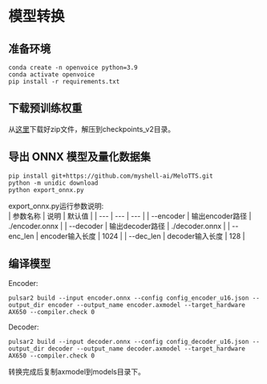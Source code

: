 # 模型转换

## 准备环境

```
conda create -n openvoice python=3.9
conda activate openvoice
pip install -r requirements.txt
```

## 下载预训练权重
从[这里](https://myshell-public-repo-host.s3.amazonaws.com/openvoice/checkpoints_v2_0417.zip)下载好zip文件，解压到checkpoints_v2目录。

## 导出 ONNX 模型及量化数据集

```
pip install git+https://github.com/myshell-ai/MeloTTS.git
python -m unidic download
python export_onnx.py
```

export_onnx.py运行参数说明:  
| 参数名称 | 说明 | 默认值 |
| --- | --- | --- |
| --encoder | 输出encoder路径 | ./encoder.onnx |
| --decoder | 输出decoder路径 | ./decoder.onnx |
| --enc_len | encoder输入长度 | 1024 |
| --dec_len | decoder输入长度 | 128 |


## 编译模型

Encoder:  
```
pulsar2 build --input encoder.onnx --config config_encoder_u16.json --output_dir encoder --output_name encoder.axmodel --target_hardware AX650 --compiler.check 0
```

Decoder:  
```
pulsar2 build --input decoder.onnx --config config_decoder_u16.json --output_dir decoder --output_name decoder.axmodel --target_hardware AX650 --compiler.check 0
```

转换完成后复制axmodel到models目录下。